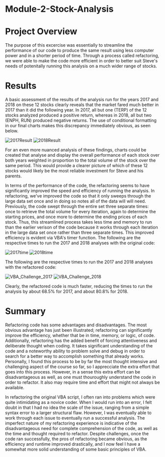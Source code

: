 # Module-2-Stock-Analysis

# Project Overview

The purpose of this excercise was essentially to streamline the performance of our code to produce the same result using less computer power and in a shorter period of time. Through a process called refactoring, we were able to make the code more efficient in order to better suit Steve's needs of potenitally running this analysis on a much wider range of stocks.

# Results

A basic assessment of the results of the analysis run for the years 2017 and 2018 on these 12 stocks clearly reveals that the market fared much better in 2017 than it did the following year. In 2017, all but one (TERP) of the 12 stocks analyzed produced a positive return, whereas in 2018, all but two (ENPH, RUN) produced negative returns. The use of conditional formatting in our final charts makes this discrepancy immediately obvious, as seen below.

![2017Result](https://user-images.githubusercontent.com/91569387/137675893-f8c243f5-5beb-4f73-b566-d0ca5cec2fe0.png)
![2018Result](https://user-images.githubusercontent.com/91569387/137675908-eb9af017-5c56-4e86-8105-20dcb295e8b6.png)

For an even more nuanced analysis of these findings, charts could be created that analyse and display the overall performance of each stock over both years weighted in proportion to the total volume of the stock over the same period. This would provide a clearer picture of which of these 12 stocks would likely be the most reliable investment for Steve and his parents.

In terms of the performance of the code, the refactoring seems to have significantly improved the speed and efficiency of running the analysis. In refactoring, we've improved the code so that it only sweeps through the large data set once and in doing so notes all of the data will will need. Previously, the code swept through the entire set three separate times: once to retrieve the total volume for every iteration, again to determine the starting prices, and once more to determine the ending prices of each stock. Thus, this streamlined process takes less time and memory to run than the earlier verison of the code because it works through each iteration in the large data set once rather than three separate times. This improved efficiency is evident via VBA's timer function. The following are the respective times to run the 2017 and 2018 analyses with the original code:

![2017time](https://user-images.githubusercontent.com/91569387/137678776-03399a53-d5da-4fcf-89e1-330aa869da71.png)
![2018time](https://user-images.githubusercontent.com/91569387/137678787-f84f1213-a889-4d79-884e-470d1038be55.PNG)

The following are the respective times to run the 2017 and 2018 analyses with the refactored code:

![VBA_Challenge_2017](https://user-images.githubusercontent.com/91569387/137678835-41285653-1353-4617-826e-cb0d264401b1.PNG)
![VBA_Challenge_2018](https://user-images.githubusercontent.com/91569387/137678849-e9fb0b45-962e-4b4c-a756-b57a0d8b3f69.PNG)

Clearly, the refactored code is much faster, reducing the times to run the analysis by about 68.5% for 2017, and about 80.8% for 2018.

# Summary

Refactoring code has some advantages and disadvantages. The most obvious advantage has just been illustrated; refactoring can significantly improve the efficiency, whether that be in time, memory, or logic, of code. Additionally, refactoring has the added benefit of forcing attentiveness and deliberate thought when coding. It takes significant understanding of the code and a noteworthy ability to problem solve and debug in order to search for a better way to accomplish something that already works. Personally, I found this process to be by far the most thought intensive and challenging aspect of the course so far, so I apprecciate the extra effort that goes into this process. However, in a sense this extra effort can be disadvantageous as well, as one must thouroughly understand the code in order to refactor. It also may require time and effort that might not always be available. 

In refactoring the original VBA script, I often ran into problems which were quite intimidating as a novice coder. When I would run into an error, I felt doubt in that I had no idea the scale of the issue, ranging from a simple syntax error to a larger structural flaw. However, I was eventually able to work through each issue to eventually run a successful analysis. The imperfect nature of my refactoring experience is indicative of the disadvantageous need for complete comprehension of the code, as well as the time and thought required to refactor. Despite challenges, once the code ran successfully, the pros of refactoring became obvious, as the efficiency and runtime improved drastically, and I now feel I have a somewhat more solid understanding of some basic principles of VBA.
